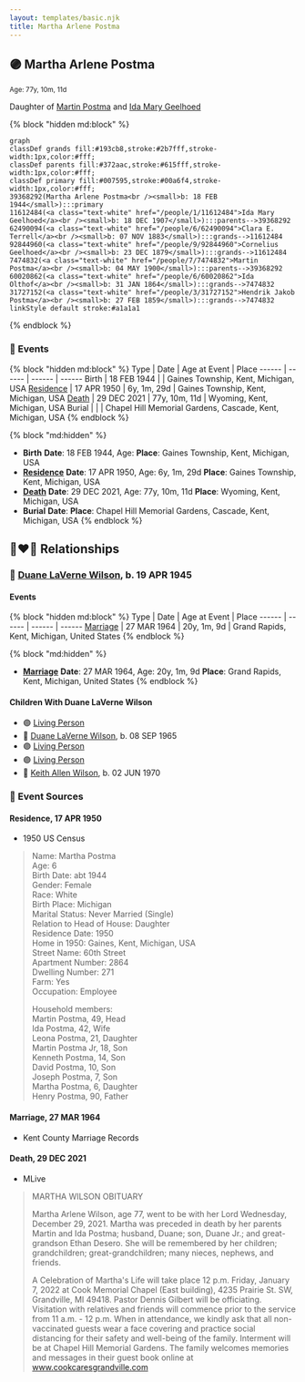 ```yaml
---
layout: templates/basic.njk
title: Martha Arlene Postma
---
```

## 🟣 Martha Arlene Postma
<small>Age: 77y, 10m, 11d</small>

Daughter of [Martin Postma](/people/7/7474832) and [Ida Mary Geelhoed](/people/1/11612484)

{% block "hidden md:block" %}
```mermaid
graph
classDef grands fill:#193cb8,stroke:#2b7fff,stroke-width:1px,color:#fff;
classDef parents fill:#372aac,stroke:#615fff,stroke-width:1px,color:#fff;
classDef primary fill:#007595,stroke:#00a6f4,stroke-width:1px,color:#fff;
39368292(Martha Arlene Postma<br /><small>b: 18 FEB 1944</small>):::primary
11612484(<a class="text-white" href="/people/1/11612484">Ida Mary Geelhoed</a><br /><small>b: 18 DEC 1907</small>):::parents-->39368292
62490094(<a class="text-white" href="/people/6/62490094">Clara E. Terrell</a><br /><small>b: 07 NOV 1883</small>):::grands-->11612484
92844960(<a class="text-white" href="/people/9/92844960">Cornelius Geelhoed</a><br /><small>b: 23 DEC 1879</small>):::grands-->11612484
7474832(<a class="text-white" href="/people/7/7474832">Martin Postma</a><br /><small>b: 04 MAY 1900</small>):::parents-->39368292
60020862(<a class="text-white" href="/people/6/60020862">Ida Olthof</a><br /><small>b: 31 JAN 1864</small>):::grands-->7474832
31727152(<a class="text-white" href="/people/3/31727152">Hendrik Jakob Postma</a><br /><small>b: 27 FEB 1859</small>):::grands-->7474832
linkStyle default stroke:#a1a1a1
```
{% endblock %}

### 📆 Events

{% block "hidden md:block" %}
Type | Date | Age at Event | Place
------ | ------ | ------ | ------
Birth | 18 FEB 1944 |  | Gaines Township, Kent, Michigan, USA
[Residence](#event-event-0) | 17 APR 1950 | 6y, 1m, 29d | Gaines Township, Kent, Michigan, USA
[Death](#event-event-5) | 29 DEC 2021 | 77y, 10m, 11d | Wyoming, Kent, Michigan, USA
Burial |  |  | Chapel Hill Memorial Gardens, Cascade, Kent, Michigan, USA
{% endblock %}

{% block "md:hidden" %}
- **Birth**
**Date**: 18 FEB 1944, Age:
**Place**: Gaines Township, Kent, Michigan, USA
- **[Residence](#event-event-0)**
**Date**: 17 APR 1950, Age: 6y, 1m, 29d
**Place**: Gaines Township, Kent, Michigan, USA
- **[Death](#event-event-5)**
**Date**: 29 DEC 2021, Age: 77y, 10m, 11d
**Place**: Wyoming, Kent, Michigan, USA
- **Burial**
**Date**:
**Place**: Chapel Hill Memorial Gardens, Cascade, Kent, Michigan, USA
{% endblock %}

## 👩‍❤️‍👨 Relationships

### 🔵 [Duane LaVerne Wilson](/people/6/61086158), b. 19 APR 1945

#### Events

{% block "hidden md:block" %}
Type | Date | Age at Event | Place
------ | ------ | ------ | ------
[Marriage](#event-family-0-event-0) | 27 MAR 1964 | 20y, 1m, 9d | Grand Rapids, Kent, Michigan, United States
{% endblock %}

{% block "md:hidden" %}
- **[Marriage](#event-family-0-event-0)**
**Date**: 27 MAR 1964, Age: 20y, 1m, 9d
**Place**: Grand Rapids, Kent, Michigan, United States
{% endblock %}

#### Children With Duane LaVerne Wilson
* 🟣 [Living Person](/people/9/92555368)
* 🔵 [Duane LaVerne Wilson](/people/2/26268040), b. 08 SEP 1965
* 🟣 [Living Person](/people/4/47560746)
* 🟣 [Living Person](/people/4/46067436)
* 🔵 [Keith Allen Wilson](/people/3/37910144), b. 02 JUN 1970
### 📰 Event Sources

#### <a id="event-event-0"></a> Residence, 17 APR 1950
* 1950 US Census
>   
  > Name: Martha Postma  
  > Age: 6  
  > Birth Date: abt 1944  
  > Gender: Female  
  > Race: White  
  > Birth Place: Michigan  
  > Marital Status: Never Married (Single)  
  > Relation to Head of House: Daughter  
  > Residence Date: 1950  
  > Home in 1950: Gaines, Kent, Michigan, USA  
  > Street Name: 60th Street  
  > Apartment Number: 2864  
  > Dwelling Number: 271  
  > Farm: Yes  
  > Occupation: Employee  
  >   
  > Household members:  
  > Martin Postma, 49, Head  
  > Ida Postma, 42, Wife  
  > Leona Postma, 21, Daughter  
  > Martin Postma Jr, 18, Son  
  > Kenneth Postma, 14, Son  
  > David Postma, 10, Son  
  > Joseph Postma, 7, Son  
  > Martha Postma, 6, Daughter  
  > Henry Postma, 90, Father  
  >

#### <a id="event-family-0-event-0"></a> Marriage, 27 MAR 1964
* Kent County Marriage Records

#### <a id="event-event-5"></a> Death, 29 DEC 2021
* MLive
>   
  > MARTHA WILSON OBITUARY  
  >   
  > Martha Arlene Wilson, age 77, went to be with her Lord Wednesday, December 29, 2021. Martha was preceded in death by her parents Martin and Ida Postma; husband, Duane; son, Duane Jr.; and great-grandson Ethan Desero. She will be remembered by her children; grandchildren; great-grandchildren; many nieces, nephews, and friends.  
  >   
  > A Celebration of Martha's Life will take place 12 p.m. Friday, January 7, 2022 at Cook Memorial Chapel (East building), 4235 Prairie St. SW, Grandville, MI 49418. Pastor Dennis Gilbert will be officiating. Visitation with relatives and friends will commence prior to the service from 11 a.m. - 12 p.m. When in attendance, we kindly ask that all non-vaccinated guests wear a face covering and practice social distancing for their safety and well-being of the family. Interment will be at Chapel Hill Memorial Gardens. The family welcomes memories and messages in their guest book online at www.cookcaresgrandville.com
